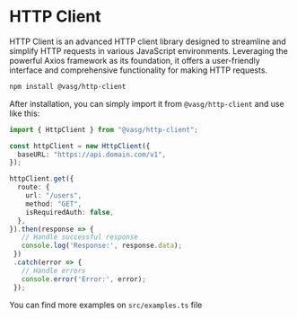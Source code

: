 # HTTP Client

HTTP Client is an advanced HTTP client library designed to streamline and simplify HTTP
requests in various JavaScript environments. Leveraging the powerful Axios framework as 
its foundation, it offers a user-friendly interface and comprehensive functionality for
making HTTP requests.

```bash
npm install @vasg/http-client
```

After installation, you can simply import it from ``@vasg/http-client`` and use like this:

```typescript
import { HttpClient } from "@vasg/http-client";

const httpClient = new HttpClient({
  baseURL: "https://api.domain.com/v1",
});

httpClient.get({
  route: {
    url: "/users",
    method: "GET",
    isRequiredAuth: false,
  },
}).then(response => {
   // Handle successful response
   console.log('Response:', response.data);
 })
 .catch(error => {
   // Handle errors
   console.error('Error:', error);
 });
```

You can find more examples on ``src/examples.ts`` file

